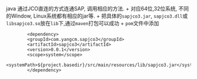java 通过JCO直连的方式连通SAP, 调用相应的方法.
    + 对应64位,32位系统, 不同的Window, Linux系统都有相应的jar等.
    + 把具体的`sapjco3.jar`, `sapjco3.dll`或`libsapjco3.so`放在`lib`下,通过`maven`打包可以成功
    + `pom`文件中添加

            <dependency>
            <groupId>com.yangcm.sapjco3</groupId>
            <artifactId>sapjco3</artifactId>
            <version>0.0.1</version>
            <scope>system</scope>
            <systemPath>${project.basedir}/src/main/resources/lib/sapjco3.jar</systemPath>
            </dependency>